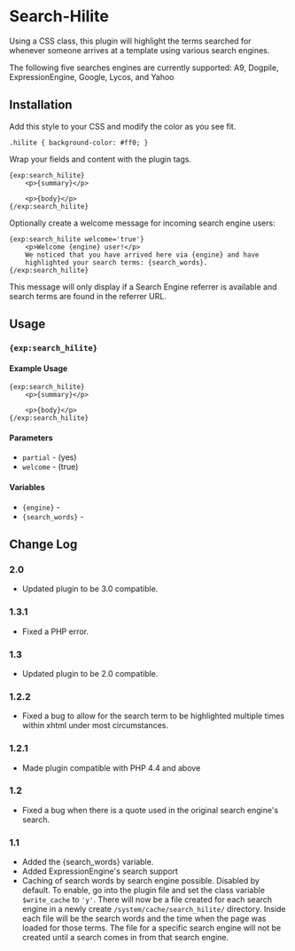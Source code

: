 # Search-Hilite

Using a CSS class, this plugin will highlight the terms searched for whenever someone arrives at a template using various search engines.

The following five searches engines are currently supported: A9, Dogpile, ExpressionEngine, Google, Lycos, and Yahoo

## Installation

Add this style to your CSS and modify the color as you see fit.
```
.hilite { background-color: #ff0; }
```

Wrap your fields and content with the plugin tags.

```
{exp:search_hilite}
	<p>{summary}</p>

	<p>{body}</p>
{/exp:search_hilite}
```

Optionally create a welcome message for incoming search engine users:

```
{exp:search_hilite welcome='true'}
	<p>Welcome {engine} user!</p>
	We noticed that you have arrived here via {engine} and have
	highlighted your search terms: {search_words}.
{/exp:search_hilite}
```

This message will only display if a Search Engine referrer is available and search terms are found in the referrer URL.

## Usage

### `{exp:search_hilite}`

#### Example Usage

```
{exp:search_hilite}
	<p>{summary}</p>

	<p>{body}</p>
{/exp:search_hilite}
```

#### Parameters

- `partial` - (yes)
- `welcome` - (true)

#### Variables

- `{engine}` - 
- `{search_words}` - 

## Change Log

### 2.0

- Updated plugin to be 3.0 compatible.

### 1.3.1

- Fixed a PHP error.

### 1.3

- Updated plugin to be 2.0 compatible.

### 1.2.2

- Fixed a bug to allow for the search term to be highlighted multiple times within xhtml under most circumstances.

### 1.2.1

- Made plugin compatible with PHP 4.4 and above

### 1.2

- Fixed a bug when there is a quote used in the original search engine's search.

### 1.1

- Added the {search_words} variable.
- Added ExpressionEngine's search support
- Caching of search words by search engine possible. Disabled by default. To enable, go into the plugin file and set the class variable `$write_cache` to `'y'`. There will now be a file created for each search engine in a newly create `/system/cache/search_hilite/` directory. Inside each file will be the search words and the time when the page was loaded for those terms. The file for a specific search engine will not be created until a search comes in from that search engine.
